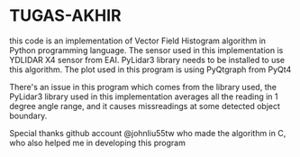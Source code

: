 # TUGAS-AKHIR
this code is an implementation of Vector Field Histogram algorithm in Python programming language.
The sensor used in this implementation is YDLIDAR X4 sensor from EAI.
PyLidar3 library needs to be installed to use this algorithm.
The plot used in this program is using PyQtgraph from PyQt4

There's an issue in this program which comes from the library used, 
the PyLidar3 library used in this implementation averages all the reading in 1 degree angle range,
and it causes missreadings at some detected object boundary.

Special thanks github account @johnliu55tw who made the algorithm in C, who also helped me in developing this program
